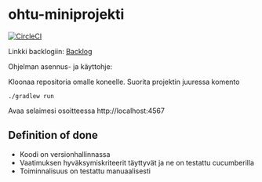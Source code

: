 ohtu-miniprojekti 
=================
[![CircleCI](https://circleci.com/gh/Kailari/ohtu-miniprojekti.svg?style=svg)](https://circleci.com/gh/Kailari/ohtu-miniprojekti)

Linkki backlogiin: [Backlog](https://docs.google.com/spreadsheets/d/1A7bFuC94nnD2Oi_YOjuGRTWVc1qqFF7l5TMxu0DABs0/edit?usp=sharing)

Ohjelman asennus- ja käyttohje:

Kloonaa repositoria omalle koneelle. Suorita projektin juuressa komento

```./gradlew run```

Avaa selaimesi osoitteessa http://localhost:4567

Definition of done
------

- Koodi on versionhallinnassa
- Vaatimuksen hyväksymiskriteerit täyttyvät ja ne on testattu cucumberilla 
- Toiminnalisuus on testattu manuaalisesti
